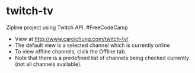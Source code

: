 # twitch-tv
Zipline project using Twitch API. #FreeCodeCamp

* View at http://www.carolchung.com/twitch-tv/
* The default view is a selected channel which is currently online
* To view offline channels, click the Offline tab.
* Note that there is a predefined list of channels being checked currently (not all channels available).
